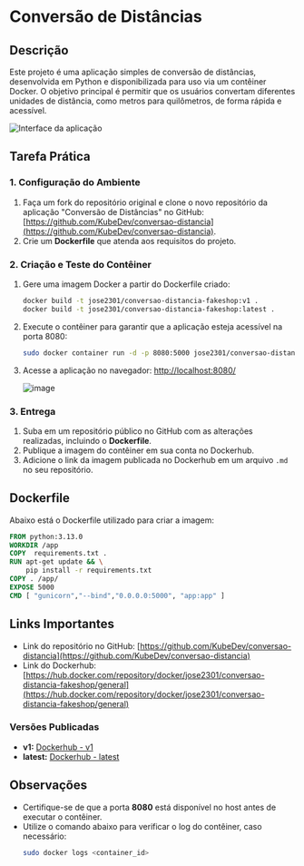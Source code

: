 # Conversão de Distâncias

## Descrição
Este projeto é uma aplicação simples de conversão de distâncias, desenvolvida em Python e disponibilizada para uso via um contêiner Docker. O objetivo principal é permitir que os usuários convertam diferentes unidades de distância, como metros para quilômetros, de forma rápida e acessível.

![Interface da aplicação](image.png)

## Tarefa Prática

### 1. Configuração do Ambiente
1. Faça um fork do repositório original e clone o novo repositório da aplicação "Conversão de Distâncias" no GitHub:
   [https://github.com/KubeDev/conversao-distancia](https://github.com/KubeDev/conversao-distancia).
2. Crie um **Dockerfile** que atenda aos requisitos do projeto.

### 2. Criação e Teste do Contêiner
1. Gere uma imagem Docker a partir do Dockerfile criado:
   ```bash
   docker build -t jose2301/conversao-distancia-fakeshop:v1 .
   docker build -t jose2301/conversao-distancia-fakeshop:latest .
   ```
2. Execute o contêiner para garantir que a aplicação esteja acessível na porta 8080:
   ```bash
   sudo docker container run -d -p 8080:5000 jose2301/conversao-distancia-fakeshop:v1
   ```
3. Acesse a aplicação no navegador:
   [http://localhost:8080/](http://localhost:8080/)

   ![image](https://github.com/user-attachments/assets/cfa4eb84-71d0-4f5c-a6d9-f2b743e0fce6)


### 3. Entrega
1. Suba em um repositório público no GitHub com as alterações realizadas, incluindo o **Dockerfile**.
2. Publique a imagem do contêiner em sua conta no Dockerhub.
3. Adicione o link da imagem publicada no Dockerhub em um arquivo `.md` no seu repositório.

## Dockerfile
Abaixo está o Dockerfile utilizado para criar a imagem:

```dockerfile
FROM python:3.13.0
WORKDIR /app
COPY  requirements.txt .
RUN apt-get update && \
    pip install -r requirements.txt
COPY . /app/
EXPOSE 5000
CMD [ "gunicorn","--bind","0.0.0.0:5000", "app:app" ]
```

## Links Importantes
- Link do repositório no GitHub: [https://github.com/KubeDev/conversao-distancia](https://github.com/KubeDev/conversao-distancia)
- Link do Dockerhub: [https://hub.docker.com/repository/docker/jose2301/conversao-distancia-fakeshop/general](https://hub.docker.com/repository/docker/jose2301/conversao-distancia-fakeshop/general)

### Versões Publicadas
- **v1:** [Dockerhub - v1](https://hub.docker.com/repository/docker/jose2301/conversao-distancia-fakeshop/tags/v1/sha256-aea8954702dff0c2407b64f68763cd5575026259ad3f00391848f55ec66b2b45)
- **latest:** [Dockerhub - latest](https://hub.docker.com/repository/docker/jose2301/conversao-distancia-fakeshop/tags/latest/sha256-aea8954702dff0c2407b64f68763cd5575026259ad3f00391848f55ec66b2b45)

## Observações
- Certifique-se de que a porta **8080** está disponível no host antes de executar o contêiner.
- Utilize o comando abaixo para verificar o log do contêiner, caso necessário:
  ```bash
  sudo docker logs <container_id>
  ```

